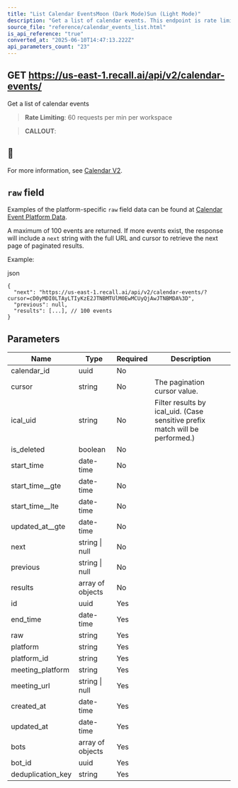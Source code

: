 ```yaml
---
title: "List Calendar EventsMoon (Dark Mode)Sun (Light Mode)"
description: "Get a list of calendar events. This endpoint is rate limited to: 60 requests per min per workspace"
source_file: "reference/calendar_events_list.html"
is_api_reference: "true"
converted_at: "2025-06-10T14:47:13.222Z"
api_parameters_count: "23"
---
```

## GET https://us-east-1.recall.ai/api/v2/calendar-events/

Get a list of calendar events

> **Rate Limiting**: 60 requests per min per workspace

> **CALLOUT**:

## 📘

For more information, see [Calendar V2](/docs/v2.md).

## `raw` field

[](#raw-field)

Examples of the platform-specific `raw` field data can be found at [Calendar Event Platform Data](/reference/calendar-event-platform-data.md).

A maximum of 100 events are returned. If more events exist, the response will include a `next` string with the full URL and cursor to retrieve the next page of paginated results.

Example:

json

```
{
  "next": "https://us-east-1.recall.ai/api/v2/calendar-events/?cursor=cD0yMDI0LTAyLTIyKzE2JTNBMTUlM0EwMCUyQjAwJTNBMDA%3D",
  "previous": null,
  "results": [...], // 100 events
}

```
## Parameters

| Name | Type | Required | Description |
| --- | --- | --- | --- |
| calendar_id | uuid | No |  |
| cursor | string | No | The pagination cursor value. |
| ical_uid | string | No | Filter results by ical_uid. (Case sensitive prefix match will be performed.) |
| is_deleted | boolean | No |  |
| start_time | date-time | No |  |
| start_time__gte | date-time | No |  |
| start_time__lte | date-time | No |  |
| updated_at__gte | date-time | No |  |
| next | string \| null | No |  |
| previous | string \| null | No |  |
| results | array of objects | No |  |
| id | uuid | Yes |  |
| end_time | date-time | Yes |  |
| raw | string | Yes |  |
| platform | string | Yes |  |
| platform_id | string | Yes |  |
| meeting_platform | string | Yes |  |
| meeting_url | string \| null | Yes |  |
| created_at | date-time | Yes |  |
| updated_at | date-time | Yes |  |
| bots | array of objects | Yes |  |
| bot_id | uuid | Yes |  |
| deduplication_key | string | Yes |  |
